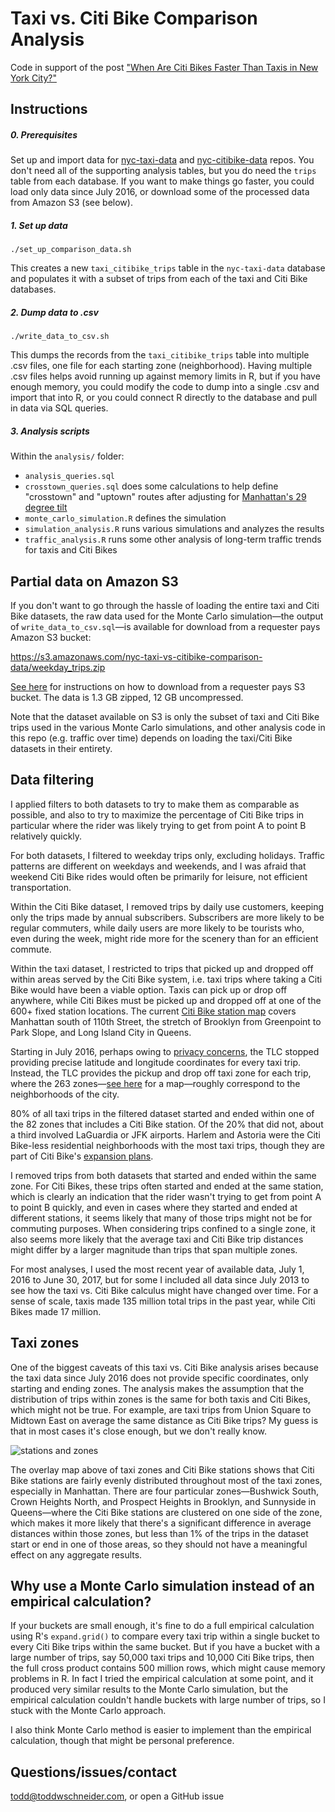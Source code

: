 # Taxi vs. Citi Bike Comparison Analysis

Code in support of the post ["When Are Citi Bikes Faster Than Taxis in New York City?"](https://toddwschneider.com/posts/taxi-vs-citi-bike-nyc/)

## Instructions

##### 0. Prerequisites

Set up and import data for [nyc-taxi-data](https://github.com/toddwschneider/nyc-taxi-data) and [nyc-citibike-data](https://github.com/toddwschneider/nyc-citibike-data) repos. You don't need all of the supporting analysis tables, but you do need the `trips` table from each database. If you want to make things go faster, you could load only data since July 2016, or download some of the processed data from Amazon S3 (see below).

##### 1. Set up data

`./set_up_comparison_data.sh`

This creates a new `taxi_citibike_trips` table in the `nyc-taxi-data` database and populates it with a subset of trips from each of the taxi and Citi Bike databases.

##### 2. Dump data to .csv

`./write_data_to_csv.sh`

This dumps the records from the `taxi_citibike_trips` table into multiple .csv files, one file for each starting zone (neighborhood). Having multiple .csv files helps avoid running up against memory limits in R, but if you have enough memory, you could modify the code to dump into a single .csv and import that into R, or you could connect R directly to the database and pull in data via SQL queries.

##### 3. Analysis scripts

Within the `analysis/` folder:

- `analysis_queries.sql`
- `crosstown_queries.sql` does some calculations to help define "crosstown" and "uptown" routes after adjusting for [Manhattan's 29 degree tilt](http://www.charlespetzold.com/etc/AvenuesOfManhattan/)
- `monte_carlo_simulation.R` defines the simulation
- `simulation_analysis.R` runs various simulations and analyzes the results
- `traffic_analysis.R` runs some other analysis of long-term traffic trends for taxis and Citi Bikes

## Partial data on Amazon S3

If you don't want to go through the hassle of loading the entire taxi and Citi Bike datasets, the raw data used for the Monte Carlo simulation—the output of `write_data_to_csv.sql`—is available for download from a requester pays Amazon S3 bucket:

https://s3.amazonaws.com/nyc-taxi-vs-citibike-comparison-data/weekday_trips.zip

[See here](http://docs.aws.amazon.com/AmazonS3/latest/dev/ObjectsinRequesterPaysBuckets.html) for instructions on how to download from a requester pays S3 bucket. The data is 1.3 GB zipped, 12 GB uncompressed.

Note that the dataset available on S3 is only the subset of taxi and Citi Bike trips used in the various Monte Carlo simulations, and other analysis code in this repo (e.g. traffic over time) depends on loading the taxi/Citi Bike datasets in their entirety.

## Data filtering

I applied filters to both datasets to try to make them as comparable as possible, and also to try to maximize the percentage of Citi Bike trips in particular where the rider was likely trying to get from point A to point B relatively quickly.

For both datasets, I filtered to weekday trips only, excluding holidays. Traffic patterns are different on weekdays and weekends, and I was afraid that weekend Citi Bike rides would often be primarily for leisure, not efficient transportation.

Within the Citi Bike dataset, I removed trips by daily use customers, keeping only the trips made by annual subscribers. Subscribers are more likely to be regular commuters, while daily users are more likely to be tourists who, even during the week, might ride more for the scenery than for an efficient commute.

Within the taxi dataset, I restricted to trips that picked up and dropped off within areas served by the Citi Bike system, i.e. taxi trips where taking a Citi Bike would have been a viable option. Taxis can pick up or drop off anywhere, while Citi Bikes must be picked up and dropped off at one of the 600+ fixed station locations. The current [Citi Bike station map](https://member.citibikenyc.com/map/) covers Manhattan south of 110th Street, the stretch of Brooklyn from Greenpoint to Park Slope, and Long Island City in Queens.

Starting in July 2016, perhaps owing to [privacy concerns](https://toddwschneider.com/posts/analyzing-1-1-billion-nyc-taxi-and-uber-trips-with-a-vengeance/#data-privacy-concerns), the TLC stopped providing precise latitude and longitude coordinates for every taxi trip. Instead, the TLC provides the pickup and drop off taxi zone for each trip, where the 263 zones—[see here](https://toddwschneider.carto.com/viz/2961a180-ffb1-11e6-a29f-0e233c30368f/public_map) for a map—roughly correspond to the neighborhoods of the city.

80% of all taxi trips in the filtered dataset started and ended within one of the 82 zones that includes a Citi Bike station. Of the 20% that did not, about a third involved LaGuardia or JFK airports. Harlem and Astoria were the Citi Bike-less residential neighborhoods with the most taxi trips, though they are part of Citi Bike's [expansion plans](https://www.dnainfo.com/new-york/20170727/astoria/citi-bike-stations-update-queens-cb1-bike-share-sept-oct-2017).

I removed trips from both datasets that started and ended within the same zone. For Citi Bikes, these trips often started and ended at the same station, which is clearly an indication that the rider wasn't trying to get from point A to point B quickly, and even in cases where they started and ended at different stations, it seems likely that many of those trips might not be for commuting purposes. When considering trips confined to a single zone, it also seems more likely that the average taxi and Citi Bike trip distances might differ by a larger magnitude than trips that span multiple zones.

For most analyses, I used the most recent year of available data, July 1, 2016 to June 30, 2017, but for some I included all data since July 2013 to see how the taxi vs. Citi Bike calculus might have changed over time. For a sense of scale, taxis made 135 million total trips in the past year, while Citi Bikes made 17 million.

## Taxi zones

One of the biggest caveats of this taxi vs. Citi Bike analysis arises because the taxi data since July 2016 does not provide specific coordinates, only starting and ending zones. The analysis makes the assumption that the distribution of trips within zones is the same for both taxis and Citi Bikes, which might not be true. For example, are taxi trips from Union Square to Midtown East on average the same distance as Citi Bike trips? My guess is that in most cases it's close enough, but we don't really know.

![stations and zones](https://user-images.githubusercontent.com/70271/30783529-50a087b8-a112-11e7-8558-edc5745e7f68.png)

The overlay map above of taxi zones and Citi Bike stations shows that Citi Bike stations are fairly evenly distributed throughout most of the taxi zones, especially in Manhattan. There are four particular zones—Bushwick South, Crown Heights North, and Prospect Heights in Brooklyn, and Sunnyside in Queens—where the Citi Bike stations are clustered on one side of the zone, which makes it more likely that there's a significant difference in average distances within those zones, but less than 1% of the trips in the dataset start or end in one of those areas, so they should not have a meaningful effect on any aggregate results.

## Why use a Monte Carlo simulation instead of an empirical calculation?

If your buckets are small enough, it's fine to do a full empirical calculation using R's `expand.grid()` to compare every taxi trip within a single bucket to every Citi Bike trips within the same bucket. But if you have a bucket with a large number of trips, say 50,000 taxi trips and 10,000 Citi Bike trips, then the full cross product contains 500 million rows, which might cause memory problems in R. In fact I tried the empirical calculation at some point, and it produced very similar results to the Monte Carlo simulation, but the empirical calculation couldn't handle buckets with large number of trips, so I stuck with the Monte Carlo approach.

I also think Monte Carlo method is easier to implement than the empirical calculation, though that might be personal preference.

## Questions/issues/contact

todd@toddwschneider.com, or open a GitHub issue

